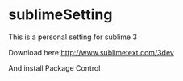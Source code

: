 # sublimeSetting

This is a personal setting for sublime 3

Download here:http://www.sublimetext.com/3dev

And install Package Control
